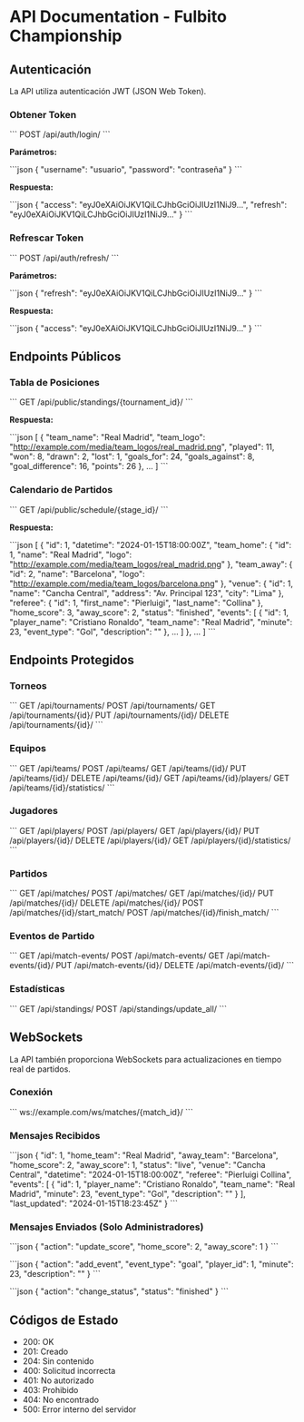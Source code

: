 # API Documentation - Fulbito Championship

## Autenticación

La API utiliza autenticación JWT (JSON Web Token).

### Obtener Token

\`\`\`
POST /api/auth/login/
\`\`\`

**Parámetros:**

\`\`\`json
{
  "username": "usuario",
  "password": "contraseña"
}
\`\`\`

**Respuesta:**

\`\`\`json
{
  "access": "eyJ0eXAiOiJKV1QiLCJhbGciOiJIUzI1NiJ9...",
  "refresh": "eyJ0eXAiOiJKV1QiLCJhbGciOiJIUzI1NiJ9..."
}
\`\`\`

### Refrescar Token

\`\`\`
POST /api/auth/refresh/
\`\`\`

**Parámetros:**

\`\`\`json
{
  "refresh": "eyJ0eXAiOiJKV1QiLCJhbGciOiJIUzI1NiJ9..."
}
\`\`\`

**Respuesta:**

\`\`\`json
{
  "access": "eyJ0eXAiOiJKV1QiLCJhbGciOiJIUzI1NiJ9..."
}
\`\`\`

## Endpoints Públicos

### Tabla de Posiciones

\`\`\`
GET /api/public/standings/{tournament_id}/
\`\`\`

**Respuesta:**

\`\`\`json
[
  {
    "team_name": "Real Madrid",
    "team_logo": "http://example.com/media/team_logos/real_madrid.png",
    "played": 11,
    "won": 8,
    "drawn": 2,
    "lost": 1,
    "goals_for": 24,
    "goals_against": 8,
    "goal_difference": 16,
    "points": 26
  },
  ...
]
\`\`\`

### Calendario de Partidos

\`\`\`
GET /api/public/schedule/{stage_id}/
\`\`\`

**Respuesta:**

\`\`\`json
[
  {
    "id": 1,
    "datetime": "2024-01-15T18:00:00Z",
    "team_home": {
      "id": 1,
      "name": "Real Madrid",
      "logo": "http://example.com/media/team_logos/real_madrid.png"
    },
    "team_away": {
      "id": 2,
      "name": "Barcelona",
      "logo": "http://example.com/media/team_logos/barcelona.png"
    },
    "venue": {
      "id": 1,
      "name": "Cancha Central",
      "address": "Av. Principal 123",
      "city": "Lima"
    },
    "referee": {
      "id": 1,
      "first_name": "Pierluigi",
      "last_name": "Collina"
    },
    "home_score": 3,
    "away_score": 2,
    "status": "finished",
    "events": [
      {
        "id": 1,
        "player_name": "Cristiano Ronaldo",
        "team_name": "Real Madrid",
        "minute": 23,
        "event_type": "Gol",
        "description": ""
      },
      ...
    ]
  },
  ...
]
\`\`\`

## Endpoints Protegidos

### Torneos

\`\`\`
GET /api/tournaments/
POST /api/tournaments/
GET /api/tournaments/{id}/
PUT /api/tournaments/{id}/
DELETE /api/tournaments/{id}/
\`\`\`

### Equipos

\`\`\`
GET /api/teams/
POST /api/teams/
GET /api/teams/{id}/
PUT /api/teams/{id}/
DELETE /api/teams/{id}/
GET /api/teams/{id}/players/
GET /api/teams/{id}/statistics/
\`\`\`

### Jugadores

\`\`\`
GET /api/players/
POST /api/players/
GET /api/players/{id}/
PUT /api/players/{id}/
DELETE /api/players/{id}/
GET /api/players/{id}/statistics/
\`\`\`

### Partidos

\`\`\`
GET /api/matches/
POST /api/matches/
GET /api/matches/{id}/
PUT /api/matches/{id}/
DELETE /api/matches/{id}/
POST /api/matches/{id}/start_match/
POST /api/matches/{id}/finish_match/
\`\`\`

### Eventos de Partido

\`\`\`
GET /api/match-events/
POST /api/match-events/
GET /api/match-events/{id}/
PUT /api/match-events/{id}/
DELETE /api/match-events/{id}/
\`\`\`

### Estadísticas

\`\`\`
GET /api/standings/
POST /api/standings/update_all/
\`\`\`

## WebSockets

La API también proporciona WebSockets para actualizaciones en tiempo real de partidos.

### Conexión

\`\`\`
ws://example.com/ws/matches/{match_id}/
\`\`\`

### Mensajes Recibidos

\`\`\`json
{
  "id": 1,
  "home_team": "Real Madrid",
  "away_team": "Barcelona",
  "home_score": 2,
  "away_score": 1,
  "status": "live",
  "venue": "Cancha Central",
  "datetime": "2024-01-15T18:00:00Z",
  "referee": "Pierluigi Collina",
  "events": [
    {
      "id": 1,
      "player_name": "Cristiano Ronaldo",
      "team_name": "Real Madrid",
      "minute": 23,
      "event_type": "Gol",
      "description": ""
    }
  ],
  "last_updated": "2024-01-15T18:23:45Z"
}
\`\`\`

### Mensajes Enviados (Solo Administradores)

\`\`\`json
{
  "action": "update_score",
  "home_score": 2,
  "away_score": 1
}
\`\`\`

\`\`\`json
{
  "action": "add_event",
  "event_type": "goal",
  "player_id": 1,
  "minute": 23,
  "description": ""
}
\`\`\`

\`\`\`json
{
  "action": "change_status",
  "status": "finished"
}
\`\`\`

## Códigos de Estado

- 200: OK
- 201: Creado
- 204: Sin contenido
- 400: Solicitud incorrecta
- 401: No autorizado
- 403: Prohibido
- 404: No encontrado
- 500: Error interno del servidor
